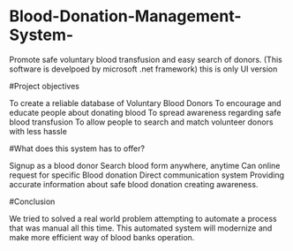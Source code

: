 # Blood-Donation-Management-System-
Promote safe voluntary blood transfusion and easy search of donors.
(This software is develpoed by microsoft .net framework) this is only UI version

#Project objectives

To create a reliable database of Voluntary Blood Donors
To encourage and educate people about donating blood
To spread awareness regarding safe blood transfusion
To allow people to search and match volunteer donors with less hassle

#What does this system has to offer?

Signup as a blood donor
Search blood form anywhere, anytime
Can online request for specific Blood donation
 Direct communication system
Providing accurate information about safe blood donation creating awareness.

#Conclusion	

We tried to solved a real world problem attempting to automate a process that was manual all this time. This automated system will modernize and make more efficient way of blood banks operation.
